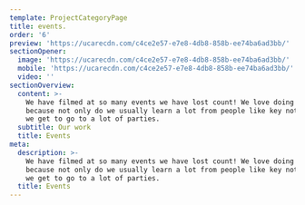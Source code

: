 ```yaml
---
template: ProjectCategoryPage
title: events.
order: '6'
preview: 'https://ucarecdn.com/c4ce2e57-e7e8-4db8-858b-ee74ba6ad3bb/'
sectionOpener:
  image: 'https://ucarecdn.com/c4ce2e57-e7e8-4db8-858b-ee74ba6ad3bb/'
  mobile: 'https://ucarecdn.com/c4ce2e57-e7e8-4db8-858b-ee74ba6ad3bb/'
  video: ''
sectionOverview:
  content: >-
    We have filmed at so many events we have lost count! We love doing them
    because not only do we usually learn a lot from people like key note speaker
    we get to go to a lot of parties.
  subtitle: Our work
  title: Events
meta:
  description: >-
    We have filmed at so many events we have lost count! We love doing them
    because not only do we usually learn a lot from people like key note speaker
    we get to go to a lot of parties.
  title: Events
---
```


